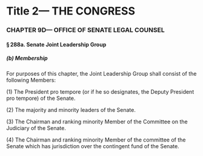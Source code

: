 
# Title 2— THE CONGRESS
### CHAPTER 9D— OFFICE OF SENATE LEGAL COUNSEL
#### § 288a. Senate Joint Leadership Group
##### (b) Membership

For purposes of this chapter, the Joint Leadership Group shall consist of the following Members:

(1) The President pro tempore (or if he so designates, the Deputy President pro tempore) of the Senate.

(2) The majority and minority leaders of the Senate.

(3) The Chairman and ranking minority Member of the Committee on the Judiciary of the Senate.

(4) The Chairman and ranking minority Member of the committee of the Senate which has jurisdiction over the contingent fund of the Senate.
